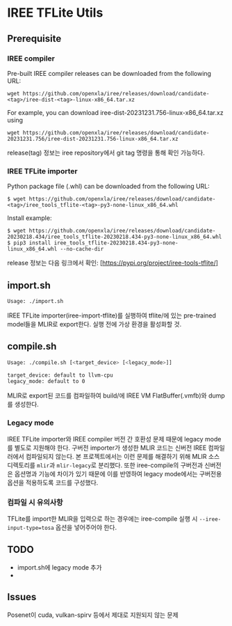 # IREE TFLite Utils
## Prerequisite
### IREE compiler
Pre-built IREE compiler releases can be downloaded from the following URL:
```
wget https://github.com/openxla/iree/releases/download/candidate-<tag>/iree-dist-<tag>-linux-x86_64.tar.xz
```

For example, you can download iree-dist-20231231.756-linux-x86_64.tar.xz using
```
wget https://github.com/openxla/iree/releases/download/candidate-20231231.756/iree-dist-20231231.756-linux-x86_64.tar.xz
```

release(tag) 정보는 iree repository에서 git tag 명령을 통해 확인 가능하다.


### IREE TFLite importer
Python package file (.whl) can be downloaded from the following URL:
```
$ wget https://github.com/openxla/iree/releases/download/candidate-<tag>/iree_tools_tflite-<tag>-py3-none-linux_x86_64.whl
```

Install example:
```
$ wget https://github.com/openxla/iree/releases/download/candidate-20230218.434/iree_tools_tflite-20230218.434-py3-none-linux_x86_64.whl
$ pip3 install iree_tools_tflite-20230218.434-py3-none-linux_x86_64.whl --no-cache-dir
```

release 정보는 다음 링크에서 확인: [https://pypi.org/project/iree-tools-tflite/]


## import.sh
```bash
Usage: ./import.sh
```
IREE TFLite importer(iree-import-tflite)를 실행하여 tflite/에 있는 pre-trained model들을 MLIR로 export한다. 실행 전에 가상 환경을 활성화할 것.


## compile.sh
```bash
Usage: ./compile.sh [<target_device> [<legacy_mode>]]

target_device: default to llvm-cpu
legacy_mode: default to 0
```
MLIR로 export된 코드를 컴파일하여 build/에 IREE VM FlatBuffer(.vmfb)와 dump를 생성한다.


### Legacy mode
IREE TFLite importer와 IREE compiler 버전 간 호환성 문제 때문에 legacy mode를 별도로 지원해야 한다. 구버전 importer가 생성한 MLIR 코드는 신버전 IREE 컴파일러에서 컴파일되지 않는다. 본 프로젝트에서는 이런 문제를 해결하기 위해 MLIR 소스 디렉토리를 `mlir`과 `mlir-legacy`로 분리했다. 또한 iree-compile의 구버전과 신버전은 옵션명과 기능에 차이가 있기 때문에 이를 반영하여 legacy mode에서는 구버전용 옵션을 적용하도록 코드를 구성했다.


### 컴파일 시 유의사항
TFLite를 import한 MLIR을 입력으로 하는 경우에는 iree-compile 실행 시 `--iree-input-type=tosa` 옵션을 넣어주어야 한다.


## TODO
- import.sh에 legacy mode 추가
- 

## Issues
Posenet이 cuda, vulkan-spirv 등에서 제대로 지원되지 않는 문제